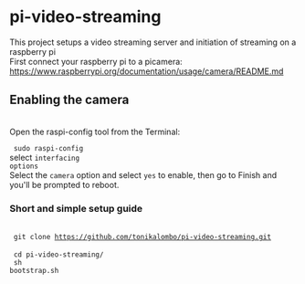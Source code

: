 # pi-video-streaming
This project setups a video streaming server and initiation of streaming on a raspberry pi
<br> First connect your raspberry pi to a picamera: https://www.raspberrypi.org/documentation/usage/camera/README.md
## Enabling the camera
<br> Open the raspi-config tool from the Terminal:

<code> sudo raspi-config </code>
<br> select <code>interfacing options</code>
<br> Select the <code>camera</code> option and select <code>yes</code> to enable, then go to Finish and you'll be prompted to reboot.

### Short and simple setup guide

<br><code> git clone https://github.com/tonikalombo/pi-video-streaming.git </code>
<br><code> cd pi-video-streaming/ </code>
<br><code> sh bootstrap.sh </code>
